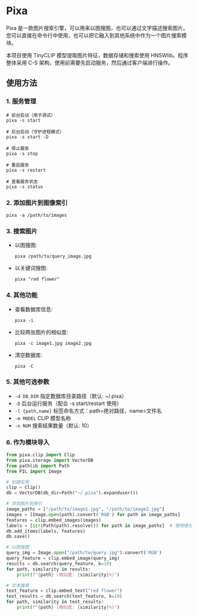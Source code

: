# Pixa

Pixa 是一款图片搜索引擎，可以用来以图搜图，也可以通过文字描述搜索图片。您可以直接在命令行中使用，也可以把它融入到其他系统中作为一个图片搜索模块。

本项目使用 TinyCLIP 模型提取图片特征，数据存储和搜索使用 HNSWlib。程序整体采用 C-S 架构，使用前需要先启动服务，然后通过客户端进行操作。

## 使用方法

### 1. 服务管理

```shell
# 前台启动（用于调试）
pixa -s start

# 后台启动（守护进程模式）
pixa -s start -D

# 停止服务
pixa -s stop

# 重启服务
pixa -s restart

# 查看服务状态
pixa -s status
```

### 2. 添加图片到图像索引

```shell
pixa -a /path/to/images
```

### 3. 搜索图片

- 以图搜图:

    ```shell
    pixa /path/to/query_image.jpg
    ```

- 以关键词搜图:

    ```shell
    pixa "red flower"
    ```

### 4. 其他功能

- 查看数据库信息:

    ```shell
    pixa -i
    ```

- 比较两张图片的相似度:

    ```shell
    pixa -c image1.jpg image2.jpg
    ```

- 清空数据库:

    ```shell
    pixa -C
    ```

### 5. 其他可选参数

- `-d DB_DIR`   指定数据库目录路径（默认: ~/.pixa）
- `-D`          后台运行服务（配合 -s start/restart 使用）
- `-l {path,name}` 标签命名方式：path=绝对路径，name=文件名
- `-m MODEL`    CLIP 模型名称
- `-n NUM`      搜索结果数量（默认: 10）

### 6. 作为模块导入

```python
from pixa.clip import Clip
from pixa.storage import VectorDB
from pathlib import Path
from PIL import Image

# 创建实例
clip = Clip()
db = VectorDB(db_dir=Path("~/.pixa").expanduser())

# 添加图片到索引
image_paths = ["/path/to/image1.jpg", "/path/to/image2.jpg"]
images = [Image.open(path).convert('RGB') for path in image_paths]
features = clip.embed_images(images)
labels = [str(Path(path).resolve()) for path in image_paths]  # 使用绝对路径作为标签
db.add_items(labels, features)
db.save()

# 以图搜图
query_img = Image.open("/path/to/query.jpg").convert('RGB')
query_feature = clip.embed_image(query_img)
results = db.search(query_feature, k=10)
for path, similarity in results:
    print(f"{path} (相似度: {similarity}%)")

# 文本搜索
text_feature = clip.embed_text("red flower")
text_results = db.search(text_feature, k=10)
for path, similarity in text_results:
    print(f"{path} (相似度: {similarity}%)")
```
